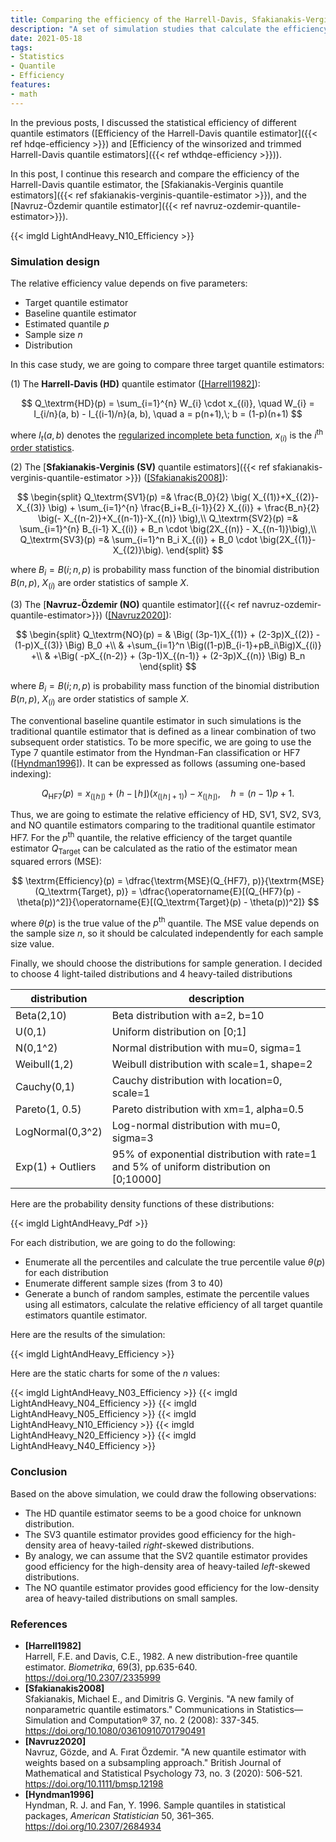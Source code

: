 ```yaml
---
title: Comparing the efficiency of the Harrell-Davis, Sfakianakis-Verginis, and Navruz-Özdemir quantile estimators
description: "A set of simulation studies that calculate the efficiency of the Harrell-Davis, Sfakianakis-Verginis, and Navruz-Özdemir quantile estimators for different distributions"
date: 2021-05-18
tags:
- Statistics
- Quantile
- Efficiency
features:
- math
---
```


In the previous posts, I discussed the statistical efficiency of different quantile estimators
  ([Efficiency of the Harrell-Davis quantile estimator]({{< ref hdqe-efficiency >}}) and 
  [Efficiency of the winsorized and trimmed Harrell-Davis quantile estimators]({{< ref wthdqe-efficiency >}})).

In this post, I continue this research and compare the efficiency of
  the Harrell-Davis quantile estimator,
  the [Sfakianakis-Verginis quantile estimators]({{< ref sfakianakis-verginis-quantile-estimator >}}), and
  the [Navruz-Özdemir quantile estimator]({{< ref navruz-ozdemir-quantile-estimator>}}).

{{< imgld LightAndHeavy_N10_Efficiency >}}

<!--more-->

### Simulation design

The relative efficiency value depends on five parameters:

* Target quantile estimator
* Baseline quantile estimator
* Estimated quantile $p$
* Sample size $n$
* Distribution

In this case study, we are going to compare three target quantile estimators:

(1) The **Harrell-Davis (HD)** quantile estimator ([[Harrell1982]](#Harrell1982)):

$$
Q_\textrm{HD}(p) = \sum_{i=1}^{n} W_{i} \cdot x_{(i)}, \quad
W_{i} = I_{i/n}(a, b) - I_{(i-1)/n}(a, b), \quad
a = p(n+1),\; b = (1-p)(n+1)
$$

where
  $I_t(a, b)$ denotes the [regularized incomplete beta function](https://en.wikipedia.org/wiki/Beta_function#Incomplete_beta_function),
  $x_{(i)}$ is the $i^\textrm{th}$ [order statistics](https://en.wikipedia.org/wiki/Order_statistic).

(2) The [**Sfakianakis-Verginis (SV)** quantile estimators]({{< ref sfakianakis-verginis-quantile-estimator >}}) ([[Sfakianakis2008]](#Sfakianakis2008)):

$$
\begin{split}
Q_\textrm{SV1}(p) =&
\frac{B_0}{2} \big( X_{(1)}+X_{(2)}-X_{(3)} \big) +
\sum_{i=1}^{n} \frac{B_i+B_{i-1}}{2} X_{(i)} +
\frac{B_n}{2} \big(- X_{(n-2)}+X_{(n-1)}-X_{(n)} \big),\\
Q_\textrm{SV2}(p) =& \sum_{i=1}^{n} B_{i-1} X_{(i)} + B_n \cdot \big(2X_{(n)} - X_{(n-1)}\big),\\
Q_\textrm{SV3}(p) =& \sum_{i=1}^n B_i X_{(i)} + B_0 \cdot \big(2X_{(1)}-X_{(2)}\big).
\end{split}
$$

where $B_i = B(i; n, p)$ is probability mass function of the binomial distribution $B(n, p)$,
  $X_{(i)}$ are order statistics of sample $X$.

(3) The [**Navruz-Özdemir (NO)** quantile estimator]({{< ref navruz-ozdemir-quantile-estimator>}}) ([[Navruz2020]](#Navruz2020)):

$$
\begin{split}
Q_\textrm{NO}(p) =
& \Big( (3p-1)X_{(1)} + (2-3p)X_{(2)} - (1-p)X_{(3)} \Big) B_0 +\\
& +\sum_{i=1}^n \Big((1-p)B_{i-1}+pB_i\Big)X_{(i)} +\\
& +\Big( -pX_{(n-2)} + (3p-1)X_{(n-1)} + (2-3p)X_{(n)} \Big) B_n
\end{split}
$$

where $B_i = B(i; n, p)$ is probability mass function of the binomial distribution $B(n, p)$,
  $X_{(i)}$ are order statistics of sample $X$.

The conventional baseline quantile estimator in such simulations is
  the traditional quantile estimator that is defined as
  a linear combination of two subsequent order statistics.
To be more specific, we are going to use the Type 7 quantile estimator from the Hyndman-Fan classification or
  HF7 ([[Hyndman1996]](#Hyndman1996)).
It can be expressed as follows (assuming one-based indexing):

$$
Q_\textrm{HF7}(p) = x_{(\lfloor h \rfloor)}+(h-\lfloor h \rfloor)(x_{(\lfloor h \rfloor+1)})-x_{(\lfloor h \rfloor)},\quad
h = (n-1)p+1.
$$

Thus, we are going to estimate the relative efficiency of HD, SV1, SV2, SV3, and NO quantile estimators comparing to
  the traditional quantile estimator HF7.
For the $p^\textrm{th}$ quantile,
  the relative efficiency of the target quantile estimator $Q_\textrm{Target}$ can be calculated
  as the ratio of the estimator mean squared errors ($\textrm{MSE}$):

$$
\textrm{Efficiency}(p) =
\dfrac{\textrm{MSE}(Q_{HF7}, p)}{\textrm{MSE}(Q_\textrm{Target}, p)} =
\dfrac{\operatorname{E}[(Q_{HF7}(p) - \theta(p))^2]}{\operatorname{E}[(Q_\textrm{Target}(p) - \theta(p))^2]}
$$

where $\theta(p)$ is the true value of the $p^\textrm{th}$ quantile.
The $\textrm{MSE}$ value depends on the sample size $n$, so it should be calculated independently for
  each sample size value.

Finally, we should choose the distributions for sample generation.
I decided to choose 4 light-tailed distributions and 4 heavy-tailed distributions

| distribution      | description                                                                             |
| ----------------- | --------------------------------------------------------------------------------------- |
| Beta(2,10)        | Beta distribution with a=2, b=10                                                        |
| U(0,1)            | Uniform distribution on [0;1]                                                           |
| N(0,1^2)          | Normal distribution with mu=0, sigma=1                                                  |
| Weibull(1,2)      | Weibull distribution with scale=1, shape=2                                              |
| Cauchy(0,1)       | Cauchy distribution with location=0, scale=1                                            |
| Pareto(1, 0.5)    | Pareto distribution with xm=1, alpha=0.5                                                |
| LogNormal(0,3^2)  | Log-normal distribution with mu=0, sigma=3                                              |
| Exp(1) + Outliers | 95% of exponential distribution with rate=1 and 5% of uniform distribution on [0;10000] |

Here are the probability density functions of these distributions:

{{< imgld LightAndHeavy_Pdf >}}

For each distribution, we are going to do the following:

* Enumerate all the percentiles and calculate the true percentile value $\theta(p)$ for each distribution
* Enumerate different sample sizes (from 3 to 40)
* Generate a bunch of random samples,
    estimate the percentile values using all estimators,
    calculate the relative efficiency of all target quantile estimators quantile estimator.

Here are the results of the simulation:

{{< imgld LightAndHeavy_Efficiency >}}

Here are the static charts for some of the $n$ values:

{{< imgld LightAndHeavy_N03_Efficiency >}}
{{< imgld LightAndHeavy_N04_Efficiency >}}
{{< imgld LightAndHeavy_N05_Efficiency >}}
{{< imgld LightAndHeavy_N10_Efficiency >}}
{{< imgld LightAndHeavy_N20_Efficiency >}}
{{< imgld LightAndHeavy_N40_Efficiency >}}

### Conclusion

Based on the above simulation, we could draw the following observations:

* The HD quantile estimator seems to be a good choice for unknown distribution.
* The SV3 quantile estimator provides good efficiency for
    the high-density area of heavy-tailed *right*-skewed distributions.
* By analogy, we can assume that the SV2 quantile estimator provides good efficiency for
    the high-density area of heavy-tailed *left*-skewed distributions.
* The NO quantile estimator provides good efficiency for
    the low-density area of heavy-tailed distributions on small samples.

### References

* <b id=Harrell1982>[Harrell1982]</b>  
  Harrell, F.E. and Davis, C.E., 1982. A new distribution-free quantile estimator.
  *Biometrika*, 69(3), pp.635-640.  
  https://doi.org/10.2307/2335999 
* <b id="Sfakianakis2008">[Sfakianakis2008]</b>  
  Sfakianakis, Michael E., and Dimitris G. Verginis. "A new family of nonparametric quantile estimators." Communications in Statistics—Simulation and Computation® 37, no. 2 (2008): 337-345.  
  https://doi.org/10.1080/03610910701790491
* <b id="Navruz2020">[Navruz2020]</b>  
  Navruz, Gözde, and A. Fırat Özdemir. "A new quantile estimator with weights based on a subsampling approach."
  British Journal of Mathematical and Statistical Psychology 73, no. 3 (2020): 506-521.  
  https://doi.org/10.1111/bmsp.12198
* <b id="Hyndman1996">[Hyndman1996]</b>  
  Hyndman, R. J. and Fan, Y. 1996. Sample quantiles in statistical packages, *American Statistician* 50, 361–365.  
  https://doi.org/10.2307/2684934
